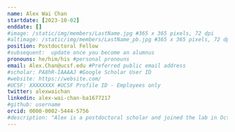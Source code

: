 ```yaml
---
name: Alex Wai Chan
startdate: [2023-10-02]
enddate: []
#image: /static/img/members/LastName.jpg #365 x 365 pixels, 72 dpi
#altimage: /static/img/members/LastName_pb.jpg #365 x 365 pixels, 72 dpi
position: Postdoctoral Fellow
#subsequent:  update once you become an alumnus
pronouns: he/him/his #personal pronouns
email: Alex.Chan@ucsf.edu #Preferred public email address
#scholar: PA8hR-IAAAAJ #Google Scholar User ID
#website: https://website.com/
#UCSF: XXXXXXXX #UCSF Profile ID - Employees only
twitter: alexwaichan
linkedin: alex-wai-chan-ba1677217
#github: username
orcid: 0000-0002-5444-5756
#description: "Alex is a postdoctoral scholar and joined the lab in October 2023. Alex grew up in the Bay Area in Daly City and obtained a degree in Molecular, Cell and Developmental Biology at UCLA. He completed his PhD at MIT in the Department of Biology where he conducted his research in the lab of [Dr. Sebastian Lourido](https://louridolab.wi.mit.edu/) studying a single-cell eukaryotic pathogenic parasite called Toxoplasma gondii. His work focused on understanding the signaling events controlling virulence factor secretion that is required for infection. His work leveraged a combination of quantitative proteomics, biochemistry and light microscopy. In the Bondy-Denomy lab, Alex is now studying a more ancient battle between bacteria and the viruses that infect them. Alex is interested in developing genetic and biochemical approaches to identify new defense and anti-defense strategies used by these organisms. In his free time, Alex enjoys climbing, hiking, cooking, playing board games and learning about honey bees."
---
```

